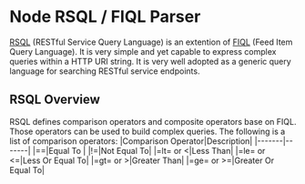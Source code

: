 # Node RSQL / FIQL Parser
[RSQL](https://github.com/jirutka/rsql-parser) (RESTful Service Query Language) is an extention of [FIQL](http://tools.ietf.org/html/draft-nottingham-atompub-fiql-00) (Feed Item Query Language). It is very simple and yet capable to express complex queries within a HTTP URI string. It is very well adopted as a generic query language for searching RESTful service endpoints.

## RSQL Overview
RSQL defines comparison operators and composite operators base on FIQL. Those operators can be used to build complex queries.
The following is a list of comparison operators:
|Comparison Operator|Description|
|-------|-------|
|==|Equal To |
|!=|Not Equal To|
|=lt= or <|Less Than|
|=le= or <=|Less Or Equal To|
|=gt= or >|Greater Than|
|=ge= or >=|Greater Or Equal To|
